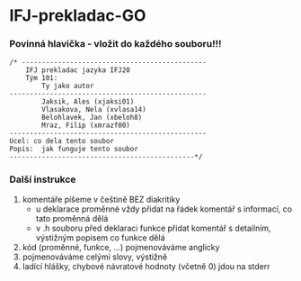 # IFJ-prekladac-GO
### Povinná hlavička - vložit do každého souboru!!!
	/* ----------------------------------------------
	 	IFJ prekladac jazyka IFJ20
		Tým 101:
			Ty jako autor
	-------------------------------------------------
			Jaksik, Ales (xjaksi01)
			Vlasakova, Nela (xvlasa14)
			Belohlavek, Jan (xbeloh8)
			Mraz, Filip (xmrazf00)
	-------------------------------------------------
 	Ucel: co dela tento soubor
 	Popis:  jak funguje tento soubor
 	----------------------------------------------*/ 
### Další instrukce
1. komentáře píšeme v češtině BEZ diakritiky
	- u deklarace proměnné vždy přidat na řádek komentář s informací, co tato proměnná dělá
	- v .h souboru před deklaraci funkce přidat komentář s detailním, výstižným popisem co funkce dělá
2. kód (proměnné, funkce, ...) pojmenováváme anglicky
3. pojmenováváme celými slovy, výstižně
4. ladící hlášky, chybové návratové hodnoty (včetně 0) jdou na stderr


